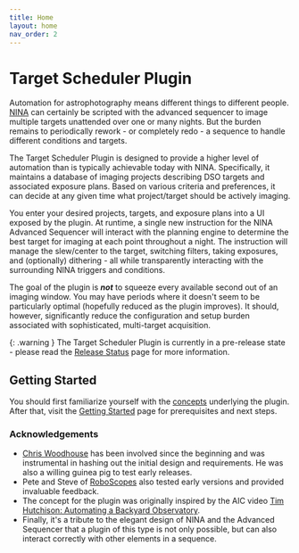 ```yaml
---
title: Home
layout: home
nav_order: 2
---
```


# Target Scheduler Plugin

Automation for astrophotography means different things to different people.  [NINA](https://nighttime-imaging.eu/) can certainly be scripted with the advanced sequencer to image multiple targets unattended over one or many nights.  But the burden remains to periodically rework - or completely redo - a sequence to handle different conditions and targets.

The Target Scheduler Plugin is designed to provide a higher level of automation than is typically achievable today with NINA. Specifically, it maintains a database of imaging projects describing DSO targets and associated exposure plans. Based on various criteria and preferences, it can decide at any given time what project/target should be actively imaging.

You enter your desired projects, targets, and exposure plans into a UI exposed by the plugin. At runtime, a single new instruction for the NINA Advanced Sequencer will interact with the planning engine to determine the best target for imaging at each point throughout a night. The instruction will manage the slew/center to the target, switching filters, taking exposures, and (optionally) dithering - all while transparently interacting with the surrounding NINA triggers and conditions.

The goal of the plugin is **_not_** to squeeze every available second out of an imaging window.  You may have periods where it doesn't seem to be particularly optimal (hopefully reduced as the plugin improves).  It should, however, significantly reduce the configuration and setup burden associated with sophisticated, multi-target acquisition.

{: .warning }
The Target Scheduler Plugin is currently in a pre-release state - please read the [Release Status](release.html) page for more information.

## Getting Started
You should first familiarize yourself with the [concepts](concepts.html) underlying the plugin.  After that, visit the [Getting Started](getting-started.html) page for prerequisites and next steps.

### Acknowledgements
* [Chris Woodhouse](https://www.digitalastrophotography.co.uk/about.html) has been involved since the beginning and was instrumental in hashing out the initial design and requirements.  He was also a willing guinea pig to test early releases.
* Pete and Steve of [RoboScopes](https://www.roboscopes.com/) also tested early versions and provided invaluable feedback.
* The concept for the plugin was originally inspired by the AIC video [Tim Hutchison: Automating a Backyard Observatory](https://youtu.be/a4IkAUZkXH0).
* Finally, it's a tribute to the elegant design of NINA and the Advanced Sequencer that a plugin of this type is not only possible, but can also interact correctly with other elements in a sequence.
